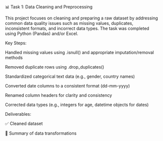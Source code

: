 📊 Task 1: Data Cleaning and Preprocessing

This project focuses on cleaning and preparing a raw dataset by addressing common data quality issues such as missing values, duplicates, inconsistent formats, and incorrect data types.
The task was completed using Python (Pandas) and/or Excel.

Key Steps:

Handled missing values using .isnull() and appropriate imputation/removal methods

Removed duplicate rows using .drop_duplicates()

Standardized categorical text data (e.g., gender, country names)

Converted date columns to a consistent format (dd-mm-yyyy)

Renamed column headers for clarity and consistency

Corrected data types (e.g., integers for age, datetime objects for dates)

Deliverables:

✅ Cleaned dataset

📄 Summary of data transformations
